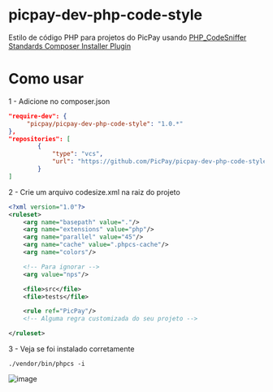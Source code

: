 # picpay-dev-php-code-style
Estilo de código PHP para projetos do PicPay usando [PHP_CodeSniffer Standards Composer Installer Plugin](https://github.com/Dealerdirect/phpcodesniffer-composer-installer)


# Como usar

1 - Adicione no composer.json 

```json
"require-dev": {
     "picpay/picpay-dev-php-code-style": "1.0.*"
},
"repositories": [
        {
            "type": "vcs",
            "url": "https://github.com/PicPay/picpay-dev-php-code-style.git"
        }
]        
```

2 - Crie um arquivo codesize.xml na raiz do projeto

```xml
<?xml version="1.0"?>
<ruleset>
    <arg name="basepath" value="."/>
    <arg name="extensions" value="php"/>
    <arg name="parallel" value="45"/>
    <arg name="cache" value=".phpcs-cache"/>
    <arg name="colors"/>

    <!-- Para ignorar -->
    <arg value="nps"/>

    <file>src</file>
    <file>tests</file>

    <rule ref="PicPay"/>
    <!-- Alguma regra customizada do seu projeto -->

</ruleset>
```
3 - Veja se foi instalado corretamente
```
./vendor/bin/phpcs -i
```


![image](https://user-images.githubusercontent.com/18670067/88567067-59ebcf80-d00d-11ea-8fcb-eec1140e5c70.png)
